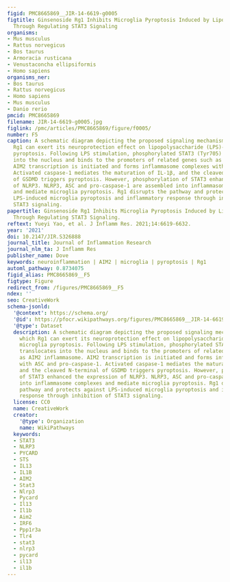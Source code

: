 ```yaml
---
figid: PMC8665869__JIR-14-6619-g0005
figtitle: Ginsenoside Rg1 Inhibits Microglia Pyroptosis Induced by Lipopolysaccharide
  Through Regulating STAT3 Signaling
organisms:
- Mus musculus
- Rattus norvegicus
- Bos taurus
- Armoracia rusticana
- Venustaconcha ellipsiformis
- Homo sapiens
organisms_ner:
- Bos taurus
- Rattus norvegicus
- Homo sapiens
- Mus musculus
- Danio rerio
pmcid: PMC8665869
filename: JIR-14-6619-g0005.jpg
figlink: /pmc/articles/PMC8665869/figure/f0005/
number: F5
caption: A schematic diagram depicting the proposed signaling mechanism via which
  Rg1 can exert its neuroprotection effect on lipopolysaccharide (LPS)-induced microglia
  pyroptosis. Following LPS stimulation, phosphorylated STAT3 (Tyr705) translocates
  into the nucleus and binds to the promoters of related genes such as AIM2 inflammasome.
  AIM2 transcription is initiated and forms inflammasome complexes with ASC and pro-caspase-1.
  Activated caspase-1 mediates the maturation of IL-1β, and the cleaved N-terminal
  of GSDMD triggers pyroptosis. However, phosphorylation of STAT3 enhanced the expression
  of NLRP3. NLRP3, ASC and pro-caspase-1 are assembled into inflammasome complexes
  and mediate microglia pyroptosis. Rg1 disrupts the pathway and protects against
  LPS-induced microglia pyroptosis and inflammatory response through inhibition of
  STAT3 signaling.
papertitle: Ginsenoside Rg1 Inhibits Microglia Pyroptosis Induced by Lipopolysaccharide
  Through Regulating STAT3 Signaling.
reftext: Yueyi Yao, et al. J Inflamm Res. 2021;14:6619-6632.
year: '2021'
doi: 10.2147/JIR.S326888
journal_title: Journal of Inflammation Research
journal_nlm_ta: J Inflamm Res
publisher_name: Dove
keywords: neuroinflammation | AIM2 | microglia | pyroptosis | Rg1
automl_pathway: 0.8734075
figid_alias: PMC8665869__F5
figtype: Figure
redirect_from: /figures/PMC8665869__F5
ndex: ''
seo: CreativeWork
schema-jsonld:
  '@context': https://schema.org/
  '@id': https://pfocr.wikipathways.org/figures/PMC8665869__JIR-14-6619-g0005.html
  '@type': Dataset
  description: A schematic diagram depicting the proposed signaling mechanism via
    which Rg1 can exert its neuroprotection effect on lipopolysaccharide (LPS)-induced
    microglia pyroptosis. Following LPS stimulation, phosphorylated STAT3 (Tyr705)
    translocates into the nucleus and binds to the promoters of related genes such
    as AIM2 inflammasome. AIM2 transcription is initiated and forms inflammasome complexes
    with ASC and pro-caspase-1. Activated caspase-1 mediates the maturation of IL-1β,
    and the cleaved N-terminal of GSDMD triggers pyroptosis. However, phosphorylation
    of STAT3 enhanced the expression of NLRP3. NLRP3, ASC and pro-caspase-1 are assembled
    into inflammasome complexes and mediate microglia pyroptosis. Rg1 disrupts the
    pathway and protects against LPS-induced microglia pyroptosis and inflammatory
    response through inhibition of STAT3 signaling.
  license: CC0
  name: CreativeWork
  creator:
    '@type': Organization
    name: WikiPathways
  keywords:
  - STAT3
  - NLRP3
  - PYCARD
  - STS
  - IL13
  - IL1B
  - AIM2
  - Stat3
  - Nlrp3
  - Pycard
  - Il13
  - Il1b
  - Aim2
  - IRF6
  - Ppp1r3a
  - Tlr4
  - stat3
  - nlrp3
  - pycard
  - il13
  - il1b
---
```

